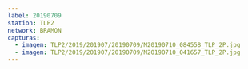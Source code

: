 ```yaml
---
label: 20190709
station: TLP2
network: BRAMON
capturas:
  - imagem: TLP2/2019/201907/20190709/M20190710_084558_TLP_2P.jpg
  - imagem: TLP2/2019/201907/20190709/M20190710_041657_TLP_2P.jpg
---
```

